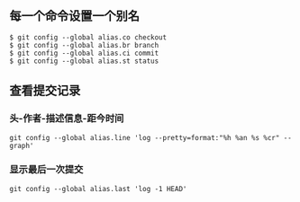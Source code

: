 ## 每一个命令设置一个别名

```shell
$ git config --global alias.co checkout
$ git config --global alias.br branch
$ git config --global alias.ci commit
$ git config --global alias.st status
```



## 查看提交记录

### 头-作者-描述信息-距今时间

```shell
git config --global alias.line 'log --pretty=format:"%h %an %s %cr" --graph'
```

### 显示最后一次提交

```shell
git config --global alias.last 'log -1 HEAD'
```

